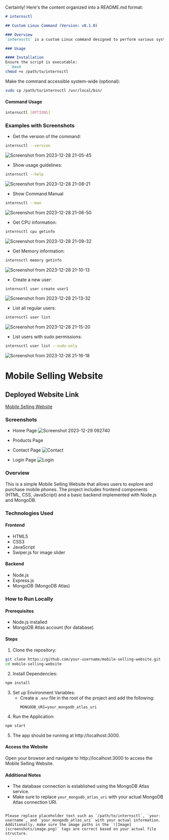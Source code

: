 Certainly! Here's the content organized into a README.md format:

```markdown
# internsctl

## Custom Linux Command (Version: v0.1.0)

### Overview
`internsctl` is a custom Linux command designed to perform various system operations. It provides functionality related to CPU information, memory information, user management, file operations, and more.

### Usage

#### Installation
Ensure the script is executable:
```bash
chmod +x /path/to/internsctl
```
Make the command accessible system-wide (optional):
```bash
sudo cp /path/to/internsctl /usr/local/bin/
```

#### Command Usage
```bash
internsctl [OPTIONS]
```

### Examples with Screenshots

- Get the version of the command:
```bash
internsctl --version
```
![Screenshot from 2023-12-28 21-05-45](https://github.com/neerajcode34/Xenon_Stack/assets/109073148/311880e4-c4d9-46ff-804f-449e620ccd4b)


- Show usage guidelines:
```bash
internsctl --help
```
![Screenshot from 2023-12-28 21-08-21](https://github.com/neerajcode34/Xenon_Stack/assets/109073148/46533252-0585-4bee-b7b6-b87511c3c3b1)


- Show Command Manual
```bash
internsctl --man
```
![Screenshot from 2023-12-28 21-06-50](https://github.com/neerajcode34/Xenon_Stack/assets/109073148/3f048e25-fabf-4bcd-b526-29ca3e0e7289)


- Get CPU information:
```bash
internsctl cpu getinfo
```
![Screenshot from 2023-12-28 21-09-32](https://github.com/neerajcode34/Xenon_Stack/assets/109073148/3c19c583-1f91-4f17-a5b0-0e63ed7339f8)

- Get Memory information:
```bash
internsctl memory getinfo
```
![Screenshot from 2023-12-28 21-10-13](https://github.com/neerajcode34/Xenon_Stack/assets/109073148/2433618e-8269-48c9-b66f-9ec61fb94601)


- Create a new user:
```bash
internsctl user create user1
```
![Screenshot from 2023-12-28 21-13-32](https://github.com/neerajcode34/Xenon_Stack/assets/109073148/cdf36deb-6052-4f9f-9ddd-bc1dfcb96498)

- List all regular users:
```bash
internsctl user list
```
![Screenshot from 2023-12-28 21-15-20](https://github.com/neerajcode34/Xenon_Stack/assets/109073148/d6eefc38-5472-4d8a-bc1e-b1b034d92d7f)


- List users with sudo permissions:
```bash
internsctl user list --sudo-only
```
![Screenshot from 2023-12-28 21-16-18](https://github.com/neerajcode34/Xenon_Stack/assets/109073148/00666c82-caee-4794-989d-e290a5460a43)


# Mobile Selling Website

## Deployed Website Link
[Mobile Selling Website](https://neerajcode34.github.io/Xenon-Stack/products.html)

### Screenshots

- Home Page
![Screenshot 2023-12-29 092740](https://github.com/neerajcode34/Xenon_Stack/assets/109073148/b1148ac0-eacf-484e-a254-fec0ab115e5d)


- Products Page


- Contact Page
![Contact](screenshots/contact.png)

- Login Page
![Login](screenshots/login.png)

### Overview
This is a simple Mobile Selling Website that allows users to explore and purchase mobile phones. The project includes frontend components (HTML, CSS, JavaScript) and a basic backend implemented with Node.js and MongoDB.

### Technologies Used

#### Frontend
- HTML5
- CSS3
- JavaScript
- Swiper.js for image slider

#### Backend
- Node.js
- Express.js
- MongoDB (MongoDB Atlas)

### How to Run Locally

#### Prerequisites
- Node.js installed
- MongoDB Atlas account (for database)

#### Steps
1. Clone the repository:
```bash
git clone https://github.com/your-username/mobile-selling-website.git
cd mobile-selling-website
```
2. Install Dependencies:
```bash
npm install
```
3. Set up Environment Variables:
   - Create a `.env` file in the root of the project and add the following:
     ```
     MONGODB_URI=your_mongodb_atlas_uri
     ```
4. Run the Application:
```bash
npm start
```
5. The app should be running at http://localhost:3000.

#### Access the Website
Open your browser and navigate to http://localhost:3000 to access the Mobile Selling Website.

#### Additional Notes
- The database connection is established using the MongoDB Atlas service.
- Make sure to replace `your_mongodb_atlas_uri` with your actual MongoDB Atlas connection URI.
```

Please replace placeholder text such as `/path/to/internsctl`, `your-username`, and `your_mongodb_atlas_uri` with your actual information. Additionally, make sure the image paths in the `![Image](screenshots/image.png)` tags are correct based on your actual file structure.
